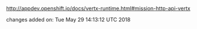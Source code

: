 http://appdev.openshift.io/docs/vertx-runtime.html#mission-http-api-vertx

 
 changes added on: Tue May 29 14:13:12 UTC 2018